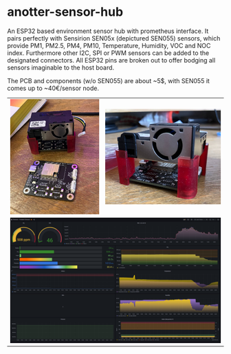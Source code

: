 # anotter-sensor-hub

An ESP32 based environment sensor hub with prometheus interface. It pairs perfectly with Sensirion SEN05x (depictured SEN055) sensors, which provide PM1, PM2.5, PM4, PM10, Temperature, Humidity, VOC and NOC index. Furthermore other I2C, SPI or PWM sensors can be added to the designated connectors. All ESP32 pins are broken out to offer bodging all sensors imaginable to the host board.

The PCB and components (w/o SEN055) are about ~5$, with SEN055 it comes up to ~40€/sensor node. 

<table>
  <tbody>
    <tr>
      <td>
        <img src="/sen01.jpg"/>
      </td>
      <td>
        <img src="/sen02.jpg"/>
      </td>
    </tr>
    <tr>
      <td colspan="2">
        <img src="grafana.png"/>
      </td>
    </tr>
  </tbody>
</table>

